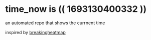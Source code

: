 # time_now is (( 1693130400332 ))

an automated repo that shows the currnent time

inspired by [breakingheatmap](https://github.com/breakingheatmap/breakingheatmap)
